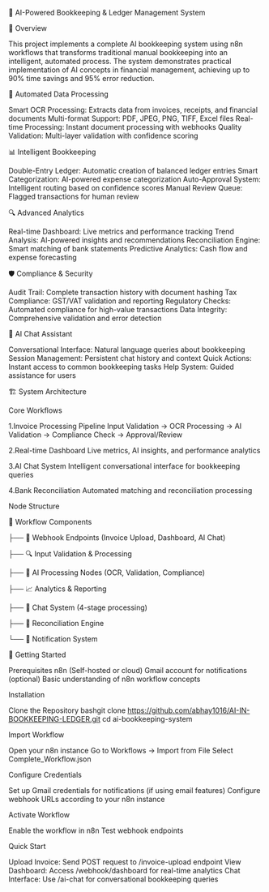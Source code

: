 🤖 AI-Powered Bookkeeping & Ledger Management System

🌟 Overview

This project implements a complete AI bookkeeping system using n8n workflows that transforms traditional manual bookkeeping into an intelligent, automated process. The system demonstrates practical implementation of AI concepts in financial management, achieving up to 90% time savings and 95% error reduction.

🔄 Automated Data Processing

Smart OCR Processing: Extracts data from invoices, receipts, and financial documents
Multi-format Support: PDF, JPEG, PNG, TIFF, Excel files
Real-time Processing: Instant document processing with webhooks
Quality Validation: Multi-layer validation with confidence scoring

📊 Intelligent Bookkeeping

Double-Entry Ledger: Automatic creation of balanced ledger entries
Smart Categorization: AI-powered expense categorization
Auto-Approval System: Intelligent routing based on confidence scores
Manual Review Queue: Flagged transactions for human review

🔍 Advanced Analytics

Real-time Dashboard: Live metrics and performance tracking
Trend Analysis: AI-powered insights and recommendations
Reconciliation Engine: Smart matching of bank statements
Predictive Analytics: Cash flow and expense forecasting

🛡️ Compliance & Security

Audit Trail: Complete transaction history with document hashing
Tax Compliance: GST/VAT validation and reporting
Regulatory Checks: Automated compliance for high-value transactions
Data Integrity: Comprehensive validation and error detection

💬 AI Chat Assistant

Conversational Interface: Natural language queries about bookkeeping
Session Management: Persistent chat history and context
Quick Actions: Instant access to common bookkeeping tasks
Help System: Guided assistance for users

🏗️ System Architecture

Core Workflows

1.Invoice Processing Pipeline
Input Validation → OCR Processing → AI Validation → Compliance Check → Approval/Review

2.Real-time Dashboard
Live metrics, AI insights, and performance analytics

3.AI Chat System
Intelligent conversational interface for bookkeeping queries

4.Bank Reconciliation
Automated matching and reconciliation processing


Node Structure

📁 Workflow Components

├── 🔗 Webhook Endpoints (Invoice Upload, Dashboard, AI Chat)

├── 🔍 Input Validation & Processing

├── 🤖 AI Processing Nodes (OCR, Validation, Compliance)

├── 📈 Analytics & Reporting

├── 💬 Chat System (4-stage processing)

├── 🔄 Reconciliation Engine

└── 📧 Notification System

🚀 Getting Started

Prerequisites
n8n (Self-hosted or cloud)
Gmail account for notifications (optional)
Basic understanding of n8n workflow concepts

Installation

Clone the Repository
bashgit clone https://github.com/abhay1016/AI-IN-BOOKKEEPING-LEDGER.git
cd ai-bookkeeping-system

Import Workflow

Open your n8n instance
Go to Workflows → Import from File
Select Complete_Workflow.json


Configure Credentials

Set up Gmail credentials for notifications (if using email features)
Configure webhook URLs according to your n8n instance


Activate Workflow

Enable the workflow in n8n
Test webhook endpoints

Quick Start

Upload Invoice: Send POST request to /invoice-upload endpoint
View Dashboard: Access /webhook/dashboard for real-time analytics
Chat Interface: Use /ai-chat for conversational bookkeeping queries
